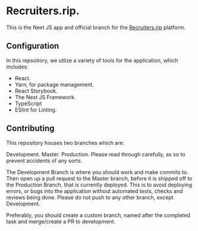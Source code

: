 # Recruiters.rip.

This is the Next JS app and official branch for the <a href="recruiters.rip">Recruiters.rip</a> platform.

## Configuration

In this repsoitory, we utlize a variety of tools for the application, which includes:

- React.
- Yarn, for package management.
- React Storybook.
- The Next JS Framework.
- TypeScript
- ESlint for Linting.

## Contributing

This repository houses two branches which are:

Development.
Master.
Production.
Please read through carefully, as so to prevent accidents of any sorts.

The Development Branch is where you should work and make commits to. Then open up a pull request to the Master branch, before it is shipped off to the Production Branch, that is currently deployed. This is to avoid deploying errors, or bugs into the application without automated tests, checks and reviews being done. Please do not push to any other branch, except Development.

Preferably, you should create a custom branch, named after the completed task and merge/create a PR to development.
